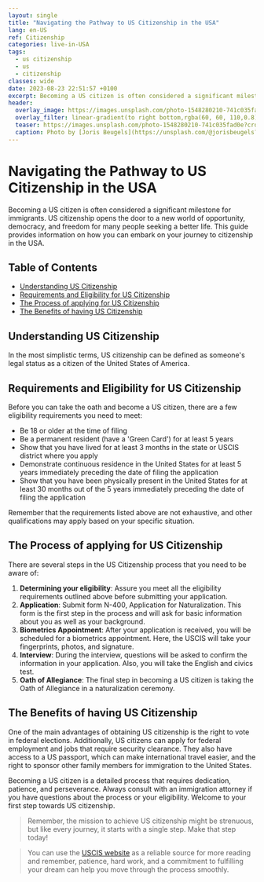 ```yaml
---
layout: single
title: "Navigating the Pathway to US Citizenship in the USA"
lang: en-US
ref: Citizenship
categories: live-in-USA
tags:
  - us citizenship
  - us
  - citizenship
classes: wide
date: 2023-08-23 22:51:57 +0100
excerpt: Becoming a US citizen is often considered a significant milestone for immigrants.
header:
  overlay_image: https://images.unsplash.com/photo-1548280210-741c035fad0e?crop=entropy&cs=tinysrgb&fit=max&fm=jpg&ixid=M3w0Nzk0ODB8MHwxfHNlYXJjaHw3fHx1cyUyMGNpdGl6ZW5zaGlwJTJDJTIwdXMlMkMlMjBjaXRpemVuc2hpcHxlbnwwfDB8fHwxNjkyODI3NTE4fDA&ixlib=rb-4.0.3&q=80&w=1080
  overlay_filter: linear-gradient(to right bottom,rgba(60, 60, 110,0.8), rgba(178, 34, 52, 0.5))
  teaser: https://images.unsplash.com/photo-1548280210-741c035fad0e?crop=entropy&cs=tinysrgb&fit=max&fm=jpg&ixid=M3w0Nzk0ODB8MHwxfHNlYXJjaHw3fHx1cyUyMGNpdGl6ZW5zaGlwJTJDJTIwdXMlMkMlMjBjaXRpemVuc2hpcHxlbnwwfDB8fHwxNjkyODI3NTE4fDA&ixlib=rb-4.0.3&q=80&w=400
  caption: Photo by [Joris Beugels](https://unsplash.com/@jorisbeugels?utm_source=wenospeakamericano&utm_medium=referral) on [Unsplash](https://unsplash.com/?utm_source=wenospeakamericano&utm_medium=referral)
---
```

  
  # Navigating the Pathway to US Citizenship in the USA

Becoming a US citizen is often considered a significant milestone for immigrants. US citizenship opens the door to a new world of opportunity, democracy, and freedom for many people seeking a better life. This guide provides information on how you can embark on your journey to citizenship in the USA.

## Table of Contents 

- [Understanding US Citizenship](#Understanding-US-Citizenship)
- [Requirements and Eligibility for US Citizenship](#Requirements-and-Eligibility-for-US-Citizenship)
- [The Process of applying for US Citizenship](#The-Process-of-applying-for-US-Citizenship)
- [The Benefits of having US Citizenship](#The-Benefits-of-having-US-Citizenship)

## Understanding US Citizenship

In the most simplistic terms, US citizenship can be defined as someone's legal status as a citizen of the United States of America.

## Requirements and Eligibility for US Citizenship

Before you can take the oath and become a US citizen, there are a few eligibility requirements you need to meet:

- Be 18 or older at the time of filing
- Be a permanent resident (have a 'Green Card') for at least 5 years
- Show that you have lived for at least 3 months in the state or USCIS district where you apply
- Demonstrate continuous residence in the United States for at least 5 years immediately preceding the date of filing the application
- Show that you have been physically present in the United States for at least 30 months out of the 5 years immediately preceding the date of filing the application

Remember that the requirements listed above are not exhaustive, and other qualifications may apply based on your specific situation. 

## The Process of applying for US Citizenship

There are several steps in the US Citizenship process that you need to be aware of:

1. **Determining your eligibility**: Assure you meet all the eligibility requirements outlined above before submitting your application.
2. **Application**: Submit form N-400, Application for Naturalization. This form is the first step in the process and will ask for basic information about you as well as your background.
3. **Biometrics Appointment**: After your application is received, you will be scheduled for a biometrics appointment. Here, the USCIS will take your fingerprints, photos, and signature.
4. **Interview**: During the interview, questions will be asked to confirm the information in your application. Also, you will take the English and civics test.
5. **Oath of Allegiance**: The final step in becoming a US citizen is taking the Oath of Allegiance in a naturalization ceremony.

## The Benefits of having US Citizenship

One of the main advantages of obtaining US citizenship is the right to vote in federal elections. Additionally, US citizens can apply for federal employment and jobs that require security clearance. They also have access to a US passport, which can make international travel easier, and the right to sponsor other family members for immigration to the United States.

Becoming a US citizen is a detailed process that requires dedication, patience, and perseverance. Always consult with an immigration attorney if you have questions about the process or your eligibility. Welcome to your first step towards US citizenship.

> Remember, the mission to achieve US citizenship might be strenuous, but like every journey, it starts with a single step. Make that step today!

> You can use the [USCIS website](https://www.uscis.gov/citizenship/learn-about-citizenship) as a reliable source for more reading and remember, patience, hard work, and a commitment to fulfilling your dream can help you move through the process smoothly.